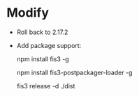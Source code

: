 Modify
==========

* Roll back to 2.17.2

* Add package support:

    npm install fis3 -g
    
    npm install fis3-postpackager-loader -g
    
    fis3 release -d ./dist


